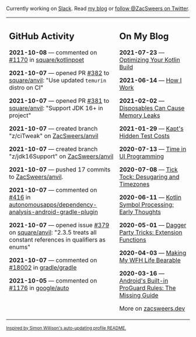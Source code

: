 Currently working on [Slack](https://slack.com/). Read [my blog](https://zacsweers.dev/) or [follow @ZacSweers on Twitter](https://twitter.com/ZacSweers).

<table><tr><td valign="top" width="60%">

## GitHub Activity
<!-- githubActivity starts -->
**2021-10-08** — commented on [#1170](https://github.com/square/kotlinpoet/pull/1170#issuecomment-938700183) in [square/kotlinpoet](https://api.github.com/repos/square/kotlinpoet)

**2021-10-07** — opened PR [#382](https://api.github.com/repos/square/anvil/pulls/382) to [square/anvil](https://api.github.com/repos/square/anvil): "Use updated `temurin` distro on CI"

**2021-10-07** — opened PR [#381](https://api.github.com/repos/square/anvil/pulls/381) to [square/anvil](https://api.github.com/repos/square/anvil): "Support JDK 16+ in project"

**2021-10-07** — created branch "z/ciTweak" on [ZacSweers/anvil](https://api.github.com/repos/ZacSweers/anvil)

**2021-10-07** — created branch "z/jdk16Support" on [ZacSweers/anvil](https://api.github.com/repos/ZacSweers/anvil)

**2021-10-07** — pushed 17 commits to [ZacSweers/anvil](https://api.github.com/repos/ZacSweers/anvil).

**2021-10-07** — commented on [#416](https://github.com/autonomousapps/dependency-analysis-android-gradle-plugin/issues/416#issuecomment-938130265) in [autonomousapps/dependency-analysis-android-gradle-plugin](https://api.github.com/repos/autonomousapps/dependency-analysis-android-gradle-plugin)

**2021-10-07** — opened issue [#379](https://api.github.com/repos/square/anvil/issues/379) on [square/anvil](https://api.github.com/repos/square/anvil): "2.3.5 treats all constant references in qualifiers as enums"

**2021-10-07** — commented on [#18002](https://github.com/gradle/gradle/issues/18002#issuecomment-938107928) in [gradle/gradle](https://api.github.com/repos/gradle/gradle)

**2021-10-05** — commented on [#1176](https://github.com/google/auto/issues/1176#issuecomment-935005719) in [google/auto](https://api.github.com/repos/google/auto)
<!-- githubActivity ends -->
</td><td valign="top" width="40%">

## On My Blog
<!-- blog starts -->
**2021-07-23** — [Optimizing Your Kotlin Build](https://www.zacsweers.dev/optimizing-your-kotlin-build/)

**2021-06-14** — [How I Work](https://www.zacsweers.dev/how-i-work/)

**2021-02-02** — [Disposables Can Cause Memory Leaks](https://www.zacsweers.dev/disposables-can-cause-memory-leaks/)

**2021-01-29** — [Kapt's Hidden Test Costs](https://www.zacsweers.dev/kapts-hidden-test-costs/)

**2020-07-13** — [Time in UI Programming](https://www.zacsweers.dev/time-in-ui/)

**2020-07-08** — [Tick Tock: Desugaring and Timezones](https://www.zacsweers.dev/ticktock-desugaring-timezones/)

**2020-06-11** — [Kotlin Symbol Processing: Early Thoughts](https://www.zacsweers.dev/kotlin-symbol-processor-early-thoughts/)

**2020-05-01** — [Dagger Party Tricks: Extension Functions](https://www.zacsweers.dev/dagger-party-tricks-extension-functions/)

**2020-04-03** — [Making My WFH Life Bearable](https://www.zacsweers.dev/making-wfh-life-bearable/)

**2020-03-16** — [Android's Built-in ProGuard Rules: The Missing Guide](https://www.zacsweers.dev/android-proguard-rules/)
<!-- blog ends -->
More on [zacsweers.dev](https://zacsweers.dev/)
</td></tr></table>

<sub><a href="https://simonwillison.net/2020/Jul/10/self-updating-profile-readme/">Inspired by Simon Willison's auto-updating profile README.</a></sub>